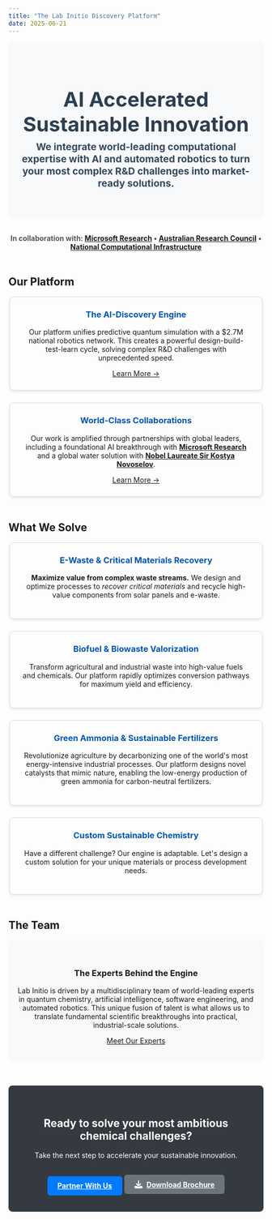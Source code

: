 ```yaml
---
title: "The Lab Initio Discovery Platform"
date: 2025-06-21
---
```


<style>
  .platform-hero {
    text-align: center;
    padding: 2rem 1rem;
    background-color: #f8f9fa;
    border-radius: 8px;
    margin-bottom: 2rem;
  }
  .platform-hero h1 {
    font-size: 2.5rem;
    color: #2c3e50;
    margin-bottom: 0.5rem;
  }
  .platform-hero p {
    font-size: 1.2rem;
    color: #34495e;
    max-width: 800px;
    margin: 0 auto 1.5rem auto;
  }
  .credibility-bar {
    text-align: center;
    margin-bottom: 3rem;
    font-weight: bold;
    color: #555;
  }
  .card-container {
    display: flex;
    flex-wrap: wrap;
    gap: 1.5rem;
    justify-content: center;
    margin-bottom: 3rem;
  }
  .card {
    border: 1px solid #ddd;
    border-radius: 8px;
    padding: 1.5rem;
    flex: 1 1 400px; /* MODIFIED: Adjusted for two larger cards */
    max-width: 450px; /* MODIFIED: Adjusted for two larger cards */
    box-shadow: 0 2px 5px rgba(0,0,0,0.1);
    text-align: center;
  }
  .card h3 {
    margin-top: 0;
    color: #0056b3;
  }
  .final-cta {
    text-align: center;
    padding: 2rem;
    background-color: #343a40;
    color: #fff;
    border-radius: 8px;
  }
  .final-cta a {
    color: #fff;
    font-weight: bold;
    text-decoration: underline;
  }
  .team-section {
  text-align: center;
  padding: 2rem 1rem;
  background-color: #f8f9fa;
  border-radius: 8px;
  margin-bottom: 3rem;
  }
  .cta-button {
  display: inline-flex;
  align-items: center;
  gap: 0.5rem;
  padding: 0.6rem 1.2rem;
  border-radius: 5px;
  text-decoration: none;
  font-weight: bold;
  transition: background-color 0.2s, color 0.2s;
  margin-top: 1rem;
  }
  .cta-button.primary {
  background-color: #007bff;
  color: #fff;
  border: 1px solid #007bff;
  }
  .cta-button.primary:hover {
  background-color: #0056b3;
  }
  .cta-button.secondary {
  background-color: #6c757d;
  color: #fff;
  border: 1px solid #6c757d;
  }
  .cta-button.secondary:hover {
  background-color: #5a6268;
  }
  .cta-button svg {
  width: 16px;
  height: 16px;
  fill: currentColor;
  }
</style>

<div class="platform-hero">
  <h1>AI Accelerated Sustainable Innovation</h1>
  <p><strong>We integrate world-leading computational expertise with AI and automated robotics to turn your most complex R&D challenges into market-ready solutions.</strong></p>
</div>

<div class="credibility-bar">
  <p>In collaboration with: 
    <a href="https://www.microsoft.com/en-us/research/blog/breaking-bonds-breaking-ground-advancing-the-accuracy-of-computational-chemistry-with-deep-learning/" target="_blank" rel="noopener noreferrer">Microsoft Research</a> • 
    <a href="https://dataportal.arc.gov.au/NCGP/Web/Grant/Grant/LE250100055" target="_blank" rel="noopener noreferrer">Australian Research Council</a> • <a href="" target="_blank" rel="noopener noreferrer">National Computational Infrastructure</a>
  </p>
</div>

<!-- === MODIFIED SECTION START === -->
## Our Platform
<div class="card-container">
  <div class="card">
    <h3>The AI-Discovery Engine</h3>
    <p>Our platform unifies predictive quantum simulation with a $2.7M national robotics network. This creates a powerful design-build-test-learn cycle, solving complex R&D challenges with unprecedented speed.</p>
    <a href="/platform/discovery-engine/">Learn More &rarr;</a>
  </div>
  <div class="card">
    <h3>World-Class Collaborations</h3>
    <p>Our work is amplified through partnerships with global leaders, including a foundational AI breakthrough with <strong><a href="https://www.microsoft.com/en-us/research/blog/breaking-bonds-breaking-ground-advancing-the-accuracy-of-computational-chemistry-with-deep-learning/" target="_blank" rel="noopener noreferrer">Microsoft Research</a></strong> and a global water solution with <strong><a href="https://www.pnas.org/doi/10.1073/pnas.2508208122" target="_blank" rel="noopener noreferrer">Nobel Laureate Sir Kostya Novoselov</a></strong>.</p>
    <a href="/platform/solutions/">Learn More &rarr;</a>
  </div>
</div>
<!-- === MODIFIED SECTION END === -->

## What We Solve
<div class="card-container">
  <div class="card">
    <h3>E-Waste & Critical Materials Recovery</h3>
    <p><strong>Maximize value from complex waste streams.</strong> We design and optimize processes to <i>recover critical materials</i> and recycle high-value components from solar panels and e-waste.</p>
  </div>
  <div class="card">
    <h3>Biofuel & Biowaste Valorization</h3>
    <p>Transform agricultural and industrial waste into high-value fuels and chemicals. Our platform rapidly optimizes conversion pathways for maximum yield and efficiency.</p>
  </div>

  <div class="card">
    <h3>Green Ammonia & Sustainable Fertilizers</h3>
    <p>Revolutionize agriculture by decarbonizing one of the world's most energy-intensive industrial processes. Our platform designs novel catalysts that mimic nature, enabling the low-energy production of green ammonia for carbon-neutral fertilizers.</p>
  </div>

  <div class="card">
    <h3>Custom Sustainable Chemistry</h3>
    <p>Have a different challenge? Our engine is adaptable. Let's design a custom solution for your unique materials or process development needs.</p>
  </div>
</div>

## The Team
<div class="team-section">
  <h3>The Experts Behind the Engine</h3>
  <p>Lab Initio is driven by a multidisciplinary team of world-leading experts in quantum chemistry, artificial intelligence, software engineering, and automated robotics. This unique fusion of talent is what allows us to translate fundamental scientific breakthroughs into practical, industrial-scale solutions.</p>
  <a href="/platform/team/" class="btn btn-secondary">Meet Our Experts</a>
</div>

<div class="final-cta">
  <h2>Ready to solve your most ambitious chemical challenges?</h2>
  <p>Take the next step to accelerate your sustainable innovation.</p>
  <div>
    <a href="/platform/partner-with-us/" class="cta-button primary">
      Partner With Us
    </a>
    <a href="/files/DiscoveryEngineBrochure.pdf" class="cta-button secondary" download>
      <svg xmlns="http://www.w3.org/2000/svg" viewBox="0 0 512 512"><path d="M288 32c0-17.7-14.3-32-32-32s-32 14.3-32 32V274.7l-73.4-73.4c-12.5-12.5-32.8-12.5-45.3 0s-12.5 32.8 0 45.3l128 128c12.5 12.5 32.8 12.5 45.3 0l128-128c12.5-12.5 12.5-32.8 0-45.3s-32.8-12.5-45.3 0L288 274.7V32zM64 352c-35.3 0-64 28.7-64 64v32c0 35.3 28.7 64 64 64H448c35.3 0 64-28.7 64-64V416c0-35.3-28.7-64-64-64H346.5l-45.3 45.3c-25 25-65.5 25-90.5 0L165.5 352H64zm368 56a24 24 0 1 1 0 48 24 24 0 1 1 0-48z"/></svg>
      Download Brochure
    </a>
  </div>
</div>
